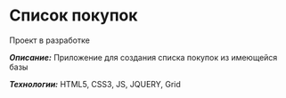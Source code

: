 # Список покупок

Проект в разработке


**_Описание:_** Приложение для создания списка покупок из имеющейся базы


**_Технологии:_** HTML5, CSS3, JS, JQUERY, Grid
